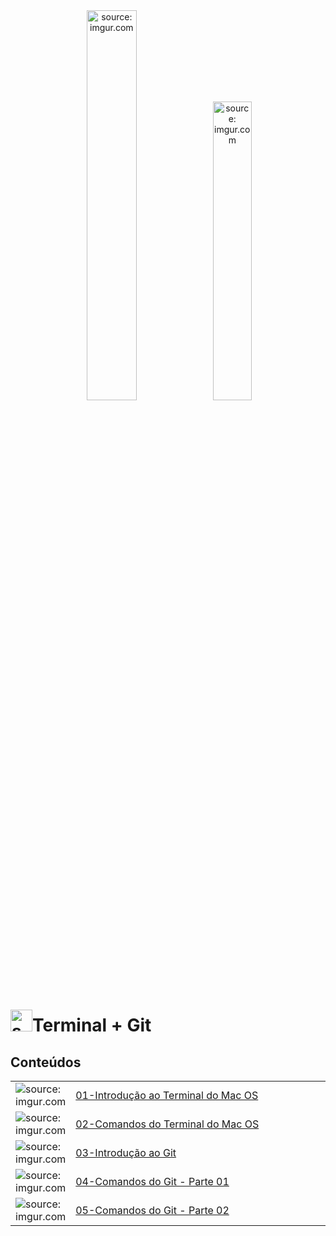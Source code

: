 <div align="center">
    <img src="https://i.imgur.com/288YABI.png" title="source: imgur.com" width="40%"/>
    <img src="https://i.imgur.com/fu9QxlT.png" title="source: imgur.com" width="35%"/> 
</div>
<h1><img src="https://i.imgur.com/jQ8ZI8h.png" title="source: imgur.com" width="35px"/>Terminal + Git</h1>
	
<h2>Conteúdos</h2>

<table width="100%">
	<tr>
        <td width="10%"><img src="https://i.imgur.com/9VM3pgl.png" title="source: imgur.com" /></td>
        <td width="90%"><a href="mac/01_terminal_mac.md">01-Introdução ao Terminal do Mac OS</a></td>
    </tr>
    <tr>
        <td width="10%"><img src="https://i.imgur.com/9VM3pgl.png" title="source: imgur.com" /></td>
        <td width="90%"><a href="mac/02_comandos_mac.md">02-Comandos do Terminal do Mac OS</a></td>
    </tr>
    <tr>
        <td width="10%"><img src="https://i.imgur.com/fu9QxlT.png" title="source: imgur.com" /></td>
        <td width="90%"><a href="git/01_git.md">03-Introdução ao Git</a></td>
    </tr>
     <tr>
        <td width="10%"><img src="https://i.imgur.com/fu9QxlT.png" title="source: imgur.com" /></td>
        <td width="90%"><a href="git/02_comandos_git_01.md">04-Comandos do Git - Parte 01</a></td>
    </tr>
    <tr>
        <td width="10%"><img src="https://i.imgur.com/fu9QxlT.png" title="source: imgur.com" /></td>
        <td width="90%"><a href="git/03_comandos_git_02.md">05-Comandos do Git - Parte 02</a></td>
    </tr>
</table>

